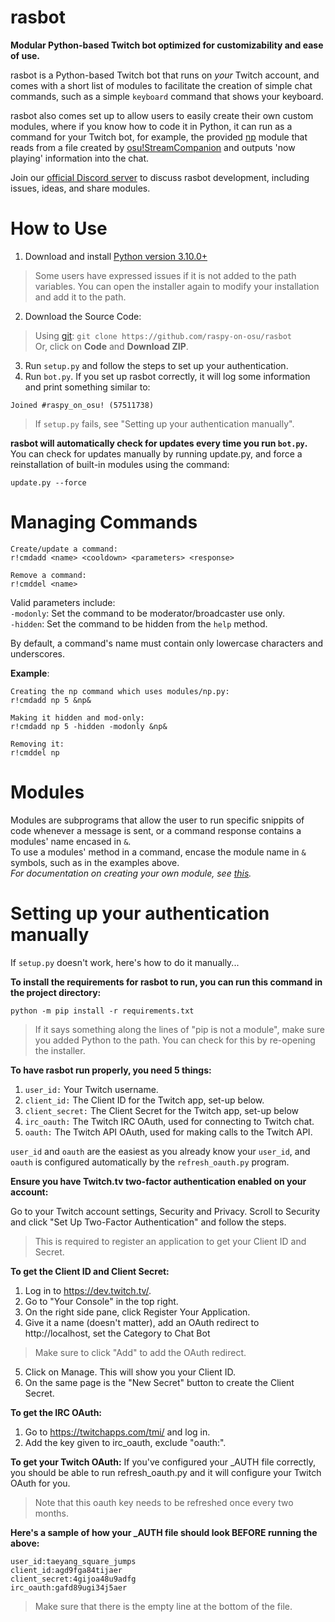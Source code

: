 # rasbot
**Modular Python-based Twitch bot optimized for customizability and ease of use.**

rasbot is a Python-based Twitch bot that runs on *your* Twitch account,
and comes with a short list of modules to facilitate the creation of simple chat commands,
such as a simple `keyboard` command that shows your keyboard.

rasbot also comes set up to allow users to easily create their own custom modules,
where if you know how to code it in Python, it can run as a command for your Twitch bot,
for example, the provided [np](https://github.com/raspy-on-osu/rasbot/blob/master/modules/np.py)
module that reads from a file created by [osu!StreamCompanion](https://github.com/Piotrekol/StreamCompanion)
and outputs 'now playing' information into the chat.

Join our [official Discord server](https://discord.gg/qpyT4zx) to discuss rasbot development, including issues, ideas, and share modules.

# How to Use
1. Download and install [Python version 3.10.0+](https://www.python.org/downloads/)
> Some users have expressed issues if it is not added to the path variables.
> You can open the installer again to modify your installation and add it to the path.
2. Download the Source Code:
> Using [git](https://git-scm.com/downloads): `git clone https://github.com/raspy-on-osu/rasbot` <br/>
> Or, click on **Code** and **Download ZIP**.
3. Run `setup.py` and follow the steps to set up your authentication.
4. Run `bot.py`. If you set up rasbot correctly, it will log some information and print something similar to:
```
Joined #raspy_on_osu! (57511738)
```

> If `setup.py` fails, see "Setting up your authentication manually".

**rasbot will automatically check for updates every time you run `bot.py`.**
You can check for updates manually by running update.py, and force a reinstallation of built-in modules using the command:
```
update.py --force
```

# Managing Commands
```
Create/update a command:
r!cmdadd <name> <cooldown> <parameters> <response>

Remove a command:
r!cmddel <name>
```

Valid parameters include:<br/>
`-modonly`: Set the command to be moderator/broadcaster use only.<br/>
`-hidden`: Set the command to be hidden from the `help` method.

By default, a command's name must contain only lowercase characters and underscores.

**Example**:
```
Creating the np command which uses modules/np.py:
r!cmdadd np 5 &np&

Making it hidden and mod-only:
r!cmdadd np 5 -hidden -modonly &np&

Removing it:
r!cmddel np
```

# Modules
Modules are subprograms that allow the user to run specific snippits of code whenever a message is sent, or a command response contains a modules' name encased in `&`.<br/>
To use a modules' method in a command, encase the module name in `&` symbols, such as in the examples above.<br/>
*For documentation on creating your own module, see [this](https://github.com/raspy-on-osu/rasbot/blob/master/modules/README.md).*

# Setting up your authentication manually

If `setup.py` doesn't work, here's how to do it manually...

**To install the requirements for rasbot to run, you can run this command in the project directory:**
```
python -m pip install -r requirements.txt
```
> If it says something along the lines of "pip is not a module", make sure you added Python to the path.
> You can check for this by re-opening the installer.

**To have rasbot run properly, you need 5 things:**
1. `user_id:` Your Twitch username.
2. `client_id:` The Client ID for the Twitch app, set-up below.
3. `client_secret:` The Client Secret for the Twitch app, set-up below
4. `irc_oauth:` The Twitch IRC OAuth, used for connecting to Twitch chat.
5. `oauth:` The Twitch API OAuth, used for making calls to the Twitch API.

`user_id` and `oauth` are the easiest as you already know your `user_id`, and `oauth` is configured automatically by the `refresh_oauth.py` program.

**Ensure you have Twitch.tv two-factor authentication enabled on your account:**

Go to your Twitch account settings, Security and Privacy.
Scroll to Security and click "Set Up Two-Factor Authentication" and follow the steps.
> This is required to register an application to get your Client ID and Secret.

**To get the Client ID and Client Secret:**
1. Log in to https://dev.twitch.tv/.
2. Go to "Your Console" in the top right.
3. On the right side pane, click Register Your Application.
4. Give it a name (doesn't matter), add an OAuth redirect to http://localhost, set the Category to Chat Bot
> Make sure to click "Add" to add the OAuth redirect.
5. Click on Manage. This will show you your Client ID.
6. On the same page is the "New Secret" button to create the Client Secret.

**To get the IRC OAuth:**
1. Go to https://twitchapps.com/tmi/ and log in.
2. Add the key given to irc_oauth, exclude "oauth:".

**To get your Twitch OAuth:**
If you've configured your \_AUTH file correctly, you should be able to run refresh_oauth.py and it will configure your Twitch OAuth for you.
> Note that this oauth key needs to be refreshed once every two months.

**Here's a sample of how your \_AUTH file should look BEFORE running the above:**
```
user_id:taeyang_square_jumps
client_id:agd9fga84tijaer
client_secret:4gijoa48u9adfg
irc_oauth:gafd89ugi34j5aer

```
>Make sure that there is the empty line at the bottom of the file.
